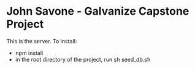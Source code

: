 # John Savone - Galvanize Capstone Project

This is the server. To install:

- npm install
- in the root directory of the project, run sh seed_db.sh

